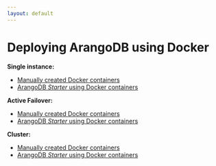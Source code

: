 ```yaml
---
layout: default
---
```

Deploying ArangoDB using Docker
===============================

**Single instance:**

- [Manually created Docker containers](../SingleInstance/ManualStart.md#manual-start-in-docker)
- [ArangoDB _Starter_ using Docker containers](../SingleInstance/UsingTheStarter.md#using-the-arangodb-starter-in-docker)

**Active Failover:**

- [Manually created Docker containers](../ActiveFailover/ManualStart.md#manual-start-in-docker)
- [ArangoDB _Starter_ using Docker containers](../ActiveFailover/UsingTheStarter.md#using-the-arangodb-starter-in-docker)

**Cluster:**

- [Manually created Docker containers](../Cluster/ManualStart.md#manual-start-in-docker)
- [ArangoDB _Starter_ using Docker containers](../Cluster/UsingTheStarter.md#using-the-arangodb-starter-in-docker)
